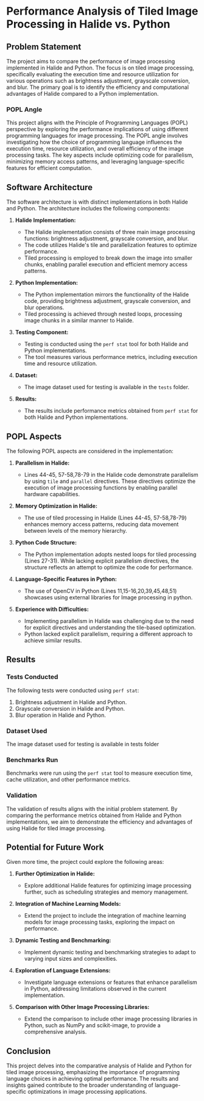 # Performance Analysis of Tiled Image Processing in Halide vs. Python

## Problem Statement

The project aims to compare the performance of image processing implemented in Halide and Python. The focus is on tiled image processing, specifically evaluating the execution time and resource utilization for various operations such as brightness adjustment, grayscale conversion, and blur. The primary goal is to identify the efficiency and computational advantages of Halide compared to a Python implementation.

### POPL Angle

This project aligns with the Principle of Programming Languages (POPL) perspective by exploring the performance implications of using different programming languages for image processing. The POPL angle involves investigating how the choice of programming language influences the execution time, resource utilization, and overall efficiency of the image processing tasks. The key aspects include optimizing code for parallelism, minimizing memory access patterns, and leveraging language-specific features for efficient computation.

## Software Architecture

The software architecture is with distinct implementations in both Halide and Python. The architecture includes the following components:

1. **Halide Implementation:**
   - The Halide implementation consists of three main image processing functions: brightness adjustment, grayscale conversion, and blur.
   - The code utilizes Halide's tile and parallelization features to optimize performance.
   - Tiled processing is employed to break down the image into smaller chunks, enabling parallel execution and efficient memory access patterns.

2. **Python Implementation:**
   - The Python implementation mirrors the functionality of the Halide code, providing brightness adjustment, grayscale conversion, and blur operations.
   - Tiled processing is achieved through nested loops, processing image chunks in a similar manner to Halide.

3. **Testing Component:**
   - Testing is conducted using the `perf stat` tool for both Halide and Python implementations.
   - The tool measures various performance metrics, including execution time and resource utilization.

4. **Dataset:**
   - The image dataset used for testing is available in the `tests` folder.

5. **Results:**
   - The results include performance metrics obtained from `perf stat` for both Halide and Python implementations.

## POPL Aspects

The following POPL aspects are considered in the implementation:

1. **Parallelism in Halide:**
   - Lines 44-45, 57-58,78-79 in the Halide code demonstrate parallelism by using `tile` and `parallel` directives. These directives optimize the execution of image processing functions by enabling parallel hardware capabilities.

2. **Memory Optimization in Halide:**
   - The use of tiled processing in Halide (Lines 44-45, 57-58,78-79) enhances memory access patterns, reducing data movement between levels of the memory hierarchy.

3. **Python Code Structure:**
   - The Python implementation adopts nested loops for tiled processing (Lines 27-31). While lacking explicit parallelism directives, the structure reflects an attempt to optimize the code for performance.

4. **Language-Specific Features in Python:**
   - The use of OpenCV in Python (Lines 11,15-16,20,39,45,48,51) showcases using external libraries for Image processing in python.

5. **Experience with Difficulties:**
   - Implementing parallelism in Halide was challenging due to the need for explicit directives and understanding the tile-based optimization.
   - Python lacked explicit parallelism, requiring a different approach to achieve similar results.

## Results

### Tests Conducted

The following tests were conducted using `perf stat`:

1. Brightness adjustment in Halide and Python.
2. Grayscale conversion in Halide and Python.
3. Blur operation in Halide and Python.

### Dataset Used

The image dataset used for testing is available in tests folder

### Benchmarks Run

Benchmarks were run using the `perf stat` tool to measure execution time, cache utilization, and other performance metrics.


### Validation

The validation of results aligns with the initial problem statement. By comparing the performance metrics obtained from Halide and Python implementations, we aim to demonstrate the efficiency and advantages of using Halide for tiled image processing.

## Potential for Future Work

Given more time, the project could explore the following areas:

1. **Further Optimization in Halide:**
   - Explore additional Halide features for optimizing image processing further, such as scheduling strategies and memory management.

2. **Integration of Machine Learning Models:**
   - Extend the project to include the integration of machine learning models for image processing tasks, exploring the impact on performance.

3. **Dynamic Testing and Benchmarking:**
   - Implement dynamic testing and benchmarking strategies to adapt to varying input sizes and complexities.

4. **Exploration of Language Extensions:**
   - Investigate language extensions or features that enhance parallelism in Python, addressing limitations observed in the current implementation.

5. **Comparison with Other Image Processing Libraries:**
   - Extend the comparison to include other image processing libraries in Python, such as NumPy and scikit-image, to provide a comprehensive analysis.

## Conclusion

This project delves into the comparative analysis of Halide and Python for tiled image processing, emphasizing the importance of programming language choices in achieving optimal performance. The results and insights gained contribute to the broader understanding of language-specific optimizations in image processing applications.

